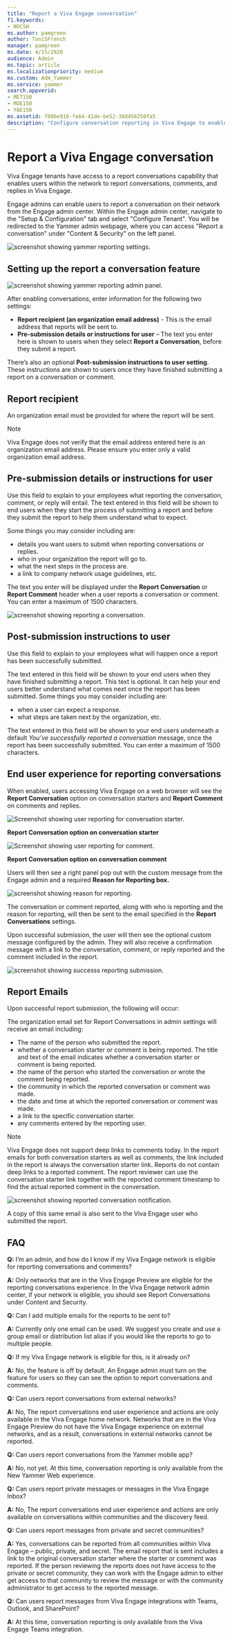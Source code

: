 ```yaml
---
title: "Report a Viva Engage conversation"
f1.keywords:
- NOCSH
ms.author: pamgreen
author: ToniSFrench
manager: pamgreen
ms.date: 4/15/2020
audience: Admin
ms.topic: article
ms.localizationpriority: medium
ms.custom: Adm_Yammer
ms.service: yammer
search.appverid:
- MET150
- MOE150
- YAE150
ms.assetid: f886e916-fe64-41de-be52-38d458250fa5
description: "Configure conversation reporting in Viva Engage to enable people to report conversation starter posts and comments that do not follow guidelines or policies."
---
```


# Report a Viva Engage conversation

 Viva Engage tenants have access to a report conversations capability that enables users within the network to report conversations, comments, and replies in Viva Engage.

 Engage admins can enable users to report a conversation on their network from the Engage admin center. Within the Engage admin center, navigate to the "Setup & Configuration" tab and select "Configure Tenant". You will be redirected to the Yammer admin webpage, where you can access "Report a conversation" under "Content & Security" on the left panel.

![screenshot showing yammer reporting settings.](../media/yammer-conversations-admin-reportconversations.png)

## Setting up the report a conversation feature

![screenshot showing yammer reporting admin panel.](../media/yammer-conversations-fulladmin-panel.png)

After enabling conversations, enter information for the following two settings:

- **Report recipient (an organization email address)** - This is the email address that reports will be sent to.
- **Pre-submission details or instructions for user** – The text you enter here is shown to users when they select **Report a Conversation**, before they submit a report.

There’s also an optional **Post-submission instructions to user setting**. These instructions are shown to users once they have finished submitting a report on a conversation or comment.

## Report recipient

An organization email must be provided for where the report will be sent.

> [!NOTE]
> Viva Engage does not verify that the email address entered here is an organization email address. Please ensure you enter only a valid organization email address.

## Pre-submission details or instructions for user

Use this field to explain to your employees what reporting the conversation, comment, or reply will entail. The text entered in this field will be shown to end users when they start the process of submitting a report and before they submit the report to help them understand what to expect.

Some things you may consider including are:

- details you want users to submit when reporting conversations or replies.
- who in your organization the report will go to.
- what the next steps in the process are.
- a link to company network usage guidelines, etc.

The text you enter will be displayed under the **Report Conversation** or **Report Comment** header when a user reports a conversation or comment. You can enter a maximum of 1500 characters.

![screenshot showing reporting a conversation.](../media/yammer-conversations-report-comment.png)

## Post-submission instructions to user

Use this field to explain to your employees what will happen once a report has been successfully submitted.

The text entered in this field will be shown to your end users when they have finished submitting a report. This text is optional. It can help your end users better understand what comes next once the report has been submitted. Some things you may consider including are:

- when a user can expect a response.
- what steps are taken next by the organization, etc.

The text entered in this field will be shown to your end users underneath a default *You’ve successfully reported a conversation* message, once the report has been successfully submitted. You can enter a maximum of 1500 characters.

## End user experience for reporting conversations

When enabled, users accessing Viva Engage on a web browser will see the **Report Conversation** option on conversation starters and **Report Comment** on comments and replies.

![Screenshot showing user reporting for conversation starter.](../media/yammer-conversations-report-dropdown.png)

**Report Conversation option on conversation starter**


![Screenshot showing user reporting for comment.](../media/yammer-conversations-report-comment-dropdown.png)

**Report Conversation option on conversation comment**

Users will then see a right panel pop out with the custom message from the Engage admin and a required **Reason for Reporting box.**

![screenshot showing reason for reporting.](../media/yammer-conversations-report-comment.png)

The conversation or comment reported, along with who is reporting and the reason for reporting, will then be sent to the email specified in the **Report Conversations** settings.

Upon successful submission, the user will then see the optional custom message configured by the admin. They will also receive a confirmation message with a link to the conversation, comment, or reply reported and the comment included in the report.

![screenshot showing successs reporting submission.](../media/yammer-conversations-report-submitted-panel-closeup.png)

## Report Emails

Upon successful report submission, the following will occur:

The organization email set for Report Conversations in admin settings will receive an email including: 
- The name of the person who submitted the report.
- whether a conversation starter or comment is being reported. The title and text of the email indicates whether a conversation starter or comment is being reported.
- the name of the person who started the conversation or wrote the comment being reported.
- the community in which the reported conversation or comment was made.
- the date and time at which the reported conversation or comment was made. 
- a link to the specific conversation starter.
- any comments entered by the reporting user.

> [!NOTE]
> Viva Engage does not support deep links to comments today. In the report emails for both conversation starters as well as comments, the link included in the report is always the conversation starter link. Reports do not contain deep links to a reported comment. The report reviewer can use the conversation starter link together with the reported comment timestamp to find the actual reported comment in the conversation.

![screenshot showing reported conversation notification.](../media/yammer-conversaton-reportcomments-email.png)

A copy of this same email is also sent to the Viva Engage user who submitted the report.

## FAQ

**Q:** I’m an admin, and how do I know if my Viva Engage network is eligible for reporting conversations and comments?

**A:** Only networks that are in the Viva Engage Preview are eligible for the reporting conversations experience. In the Viva Engage network admin center, if your network is eligible, you should see Report Conversations under Content and Security.

**Q:** Can I add multiple emails for the reports to be sent to?

**A:** Currently only one email can be used. We suggest you create and use a group email or distribution list alias if you would like the reports to go to multiple people.

**Q:** If my Viva Engage network is eligible for this, is it already on?

**A:** No, the feature is off by default. An Engage admin must turn on the feature for users so they can see the option to report conversations and comments.

**Q:** Can users report conversations from external networks?

**A:** No, The report conversations end user experience and actions are only available in the Viva Engage home network. Networks that are in the Viva Engage Preview do not have the Viva Engage experience on external networks, and as a result, conversations in external networks cannot be reported.

**Q:** Can users report conversations from the Yammer mobile app?

**A:** No, not yet. At this time, conversation reporting is only available from the New Yammer Web experience.

**Q:** Can users report private messages or messages in the Viva Engage Inbox?

**A:** No, The report conversations end user experience and actions are only available on conversations within communities and the discovery feed.

**Q:** Can users report messages from private and secret communities?

**A:** Yes, conversations can be reported from all communities within Viva Engage – public, private, and secret. The email report that is sent includes a link to the original conversation starter where the starter or comment was reported. If the person reviewing the reports does not have access to the private or secret community, they can work with the Engage admin to either get access to that community to review the message or with the community administrator to get access to the reported message.

**Q:** Can users report messages from Viva Engage integrations with Teams, Outlook, and SharePoint?

**A:** At this time, conversation reporting is only available from the Viva Engage Teams integration.
